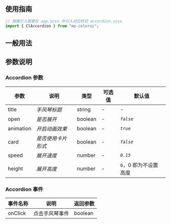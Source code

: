 ## 使用指南

```js
// 按需引入需要在 app.scss 中引入对应样式 accordion.scss
import { ClAccordion } from "mp-colorui";
```

## 一般用法

<CodeShow componentName='accordion' />

## 参数说明

### Accordion 参数

| 参数      | 说明               | 类型    | 可选值 | 默认值                |
| --------- | ------------------ | ------- | ------ | --------------------- |
| title     | _手风琴标题_       | string  | -      | -                     |
| open      | _是否展开_         | boolean | -      | _`false`_             |
| animation | _开启动画效果_     | boolean | -      | _`true`_              |
| card      | _是否使用卡片形式_ | boolean | -      | _`false`_             |
| speed     | _展开速度_         | number  | -      | _`0.15`_              |
| height    | _展开高度_         | number  | -      | `0`，0 即为不设置高度 |

### Accordion 事件

| 事件名称 | 说明           | 返回参数 |
| -------- | -------------- | -------- |
| onClick  | 点击手风琴事件 | boolean  |

<FloatPhone url="https://yinliangdream.github.io/mp-colorui-h5-demo/#/pages/components/accordion/index" />
